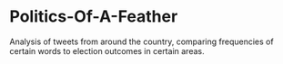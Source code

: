 # Politics-Of-A-Feather
Analysis of tweets from around the country, comparing frequencies of certain words to election outcomes in certain areas.
